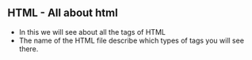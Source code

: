 ## HTML - All about html
- In this we will see about all the tags of HTML
- The name of the HTML file describe which types of tags you will see there.
